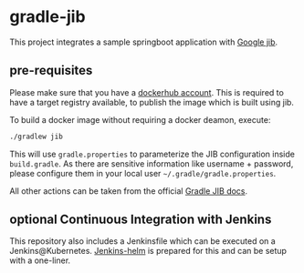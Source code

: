 # gradle-jib
This project integrates a sample springboot application with [Google jib](https://github.com/GoogleContainerTools/jib/tree/master/jib-gradle-plugin). 

## pre-requisites
Please make sure that you have a [dockerhub account](https://hub.docker.com/). This is required to have a target registry available, to publish the image which is built using jib.

To build a docker image without requiring a docker deamon, execute:
```bash
./gradlew jib
```

This will use `gradle.properties` to parameterize the JIB configuration inside `build.gradle`.
As there are sensitive information like username + password, please configure them in your local user `~/.gradle/gradle.properties`.

All other actions can be taken from the official [Gradle JIB docs](https://github.com/GoogleContainerTools/jib/tree/master/jib-gradle-plugin).

## optional Continuous Integration with Jenkins
This repository also includes a Jenkinsfile which can be executed on a Jenkins@Kubernetes.
[Jenkins-helm](https://github.com/gluehbirnenkopf/jenkins-helm) is prepared for this and can be setup with a one-liner.
